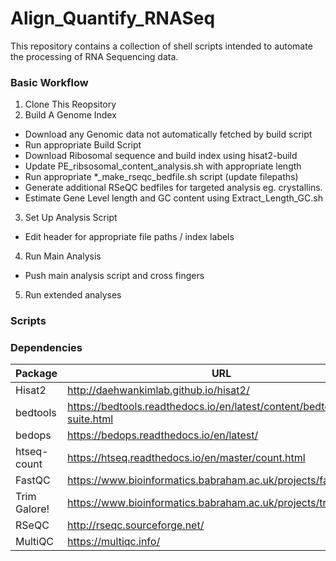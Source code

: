 # Align_Quantify_RNASeq

This repository contains a collection of shell scripts intended to
automate the processing of RNA Sequencing data.

### Basic Workflow
1. Clone This Reopsitory
2. Build A Genome Index
  * Download any Genomic data not automatically fetched by build script
  * Run appropriate Build Script
  * Download Ribosomal sequence and build index using hisat2-build
  * Update PE_ribsosomal_content_analysis.sh with appropriate length
  * Run appropriate \*_make_rseqc_bedfile.sh script (update filepaths)
  * Generate additional RSeQC bedfiles for targeted analysis eg. crystallins.
  * Estimate Gene Level length and GC content using Extract_Length_GC.sh
3. Set Up Analysis Script
  * Edit header for appropriate file paths / index labels
4. Run Main Analysis
  * Push main analysis script and cross fingers
5. Run extended analyses

### Scripts

### Dependencies
Package | URL
------- | ------
Hisat2 | http://daehwankimlab.github.io/hisat2/
bedtools | https://bedtools.readthedocs.io/en/latest/content/bedtools-suite.html
bedops | https://bedops.readthedocs.io/en/latest/
htseq-count | https://htseq.readthedocs.io/en/master/count.html
FastQC | https://www.bioinformatics.babraham.ac.uk/projects/fastqc/
Trim Galore! | https://www.bioinformatics.babraham.ac.uk/projects/trim_galore/
RSeQC | http://rseqc.sourceforge.net/
MultiQC | https://multiqc.info/
